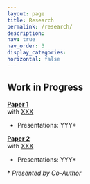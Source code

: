 ```yaml
---
layout: page
title: Research
permalink: /research/
description: 
nav: true
nav_order: 3
display_categories: 
horizontal: false
---
```


## Work in Progress
**<a href="https://www.google.com" target="_blank" rel="noopener noreferrer">Paper 1</a>**  
with [XXX](https://google.com)
- Presentations: YYY\*

**<a href="https://www.google.com" target="_blank" rel="noopener noreferrer">Paper 2</a>**  
with [XXX](https://google.com)
- Presentations: YYY\*


\* *Presented by Co-Author*

